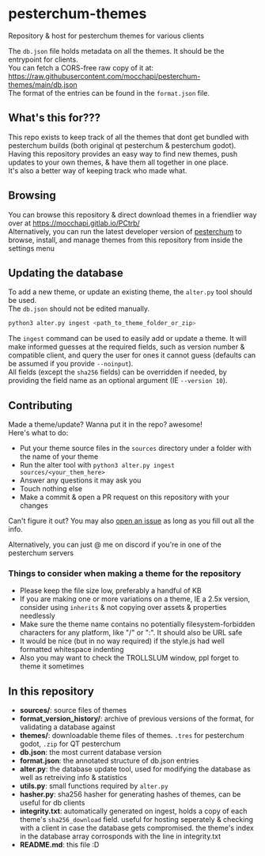 # pesterchum-themes
Repository &amp; host for pesterchum themes for various clients  

The `db.json` file holds metadata on all the themes. It should be the entrypoint for clients.  
You can fetch a CORS-free raw copy of it at: 
https://raw.githubusercontent.com/mocchapi/pesterchum-themes/main/db.json  
The format of the entries can be found in the `format.json` file.  

## What's this for???
This repo exists to keep track of all the themes that dont get bundled with pesterchum builds (both original qt pesterchum & pesterchum godot). Having this repository provides an easy way to find new themes, push updates to your own themes, & have them all together in one place.  
It's also a better way of keeping track who made what.

## Browsing
You can browse this repository & direct download themes in a friendlier way over at https://mocchapi.gitlab.io/PCtrb/  
Alternatively, you can run the latest developer version of [pesterchum](https://github.com/dpeta/pesterchum-alt-servers) to browse, install, and manage themes from this repository from inside the settings menu


## Updating the database
To add a new theme, or update an existing theme, the `alter.py` tool should be used.  
The `db.json` should not be edited manually.  

```sh
python3 alter.py ingest <path_to_theme_folder_or_zip> 
```  
The `ingest` command can be used to easily add or update a theme. It will make informed guesses at the required fields, such as version number & compatible client, and query the user for ones it cannot guess (defaults can be assumed if you provide `--noinput`).  
All fields (except the `sha256` fields) can be overridden if needed, by providing the field name as an optional argument (IE `--version 10`).


## Contributing
Made a theme/update? Wanna put it in the repo? awesome!  
Here's what to do:
- Put your theme source files in the `sources` directory under a folder with the name of your theme
- Run the alter tool with `python3 alter.py ingest sources/<your_them_here>`
- Answer any questions it may ask you
- Touch nothing else
- Make a commit & open a PR request on this repository with your changes  

Can't figure it out? You may also [open an issue](https://github.com/mocchapi/pesterchum-themes/issues/new?assignees=&labels=import+request&projects=&template=theme-import-request.md&title=Add+theme%3A+THEME_NAME_HERE) as long as you fill out all the info.  

Alternatively, you can just @ me on discord if you're in one of the pesterchum servers

### Things to consider when making a theme for the repository
- Please keep the file size low, preferably a handful of KB
- If you are making one or more variations on a theme, IE a 2.5x version, consider using `inherits` & not copying over assets & properties needlessly
- Make sure the theme name contains no potentially filesystem-forbidden characters for any platform, like "/" or ":". It should also be URL safe
- It would be nice (but in no way required) if the style.js had well formatted whitespace indenting
- Also you may want to check the TROLLSLUM window, ppl forget to theme it sometimes


## In this repository
- **sources/**: source files of themes
- **format_version_history/**: archive of previous versions of the format, for validating a database against 
- **themes/**: downloadable theme files of themes. `.tres` for pesterchum godot, `.zip` for QT pesterchum
- **db.json**: the most current database version
- **format.json**: the annotated structure of db.json entries
- **alter.py**: the database update tool, used for modifying the database as well as retreiving info & statistics
- **utils.py**: small functions required by `alter.py`
- **hasher.py**: sha256 hasher for generating hashes of themes, can be useful for db clients
- **integrity.txt**: automatically generated on ingest, holds a copy of each theme's `sha256_download` field. useful for hosting seperately & checking with a client in case the database gets compromised. the theme's index in the database array corrosponds with the line in integrity.txt
- **README.md**: this file :D